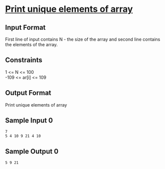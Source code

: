 # [Print unique elements of array](https://www.hackerrank.com/contests/smart-interviews-basic/challenges/si-basic-print-unique-elements-of-array/problem)

## Input Format

First line of input contains N - the size of the array and second line contains the elements of the array.

## Constraints

1 <= N <= 100 <br />
-109 <= ar[i] <= 109

## Output Format

Print unique elements of array

## Sample Input 0
```
7
5 4 10 9 21 4 10
```
## Sample Output 0
```
5 9 21
```